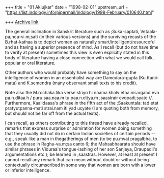 +++
title = "01 Aklujkar"
date = "1998-02-01"
upstream_url = "https://list.indology.info/pipermail/indology/1998-February/010640.html"

+++
[Archive link](https://list.indology.info/pipermail/indology/1998-February/010640.html)

The general inclination in Sanskrit literature such as ;Suka-saptati,
Vetaala-pa;nca-vi.m;sati (in their various versions) and the surviving
recasts of the B.rhat-kathaa is to depict women as naturally
smart/intelligent/resourceful and as having a superior presence of mind. As
I recall (but do not have time to verify at present) sometimes this view is
even explicitly stated in this body of literature having a close connection
with what we would call folk, popular or oral literature.

Other authors who would probably have something to say on the intelligence
of women in an essentialist way are Damodara-gupta (Ku.ttanii-mata) and
K.semendra (many observant small texts to his credit).

Note also the M.rcchaka.tika verse striyo hi naama khalv etaa nisargaad eva
pa.n.ditaa.h / puru.saa.naa.m tu paa.n.ditya.m ;saastrair evopadi;syate //.
Furthermore, Kaalidaasa's phrase in the fifth act of the ;Saakuntala: tad
etat pratyutpanna-mati strai.nam iti yad ucyate (I am quoting both from
memory, but should not be far off from the actual texts).

I can recall, as others contributing to this thread have already recalled,
remarks that express surprise or admiration for women doing something that
they usually did not do in certain Indian societies of certain periods --
e.g., speak like a man in thegatherings of men (to be  pu.mvat pragalbha,
to use the phrase in Raghu-va.m;sa canto 6; the Mahaabhaarata should have
similar phrases in Viduraa's tongue-lashing of her son Sanjaya, Draupadii's
argumentations etc.); be learned in ;saastras. However, at least at present
I cannot recall any remark that can mean without doubt or without being
contextually circumscribed in some way that women are born with a lower or
inferior intelligence.



